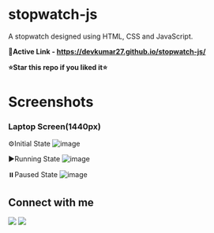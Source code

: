 # stopwatch-js
A stopwatch designed using HTML, CSS and JavaScript.


**🔗Active Link - https://devkumar27.github.io/stopwatch-js/**

**⭐Star this repo if you liked it⭐**

# Screenshots
### **Laptop Screen(1440px)**

⚙️Initial State
![image](https://user-images.githubusercontent.com/75902815/206958693-34411a57-cf03-41e2-b016-e13fa3484330.png)

▶️Running State
![image](https://user-images.githubusercontent.com/75902815/206959142-96b99dca-0605-44d3-89ad-06afca47318e.png)

⏸️Paused State
![image](https://user-images.githubusercontent.com/75902815/206959485-e2024f13-bcde-4b78-bb64-59f3876c0aad.png)

<h2>Connect with me</h2>
<a href="https://www.linkedin.com/in/dev-kumar-995aaa201/"><img src="https://img.icons8.com/color/48/000000/linkedin.png"</img></a>
<a href="https://github.com/devkumar27"><img src="https://img.icons8.com/color/48/000000/github--v3.png"</img></a>
